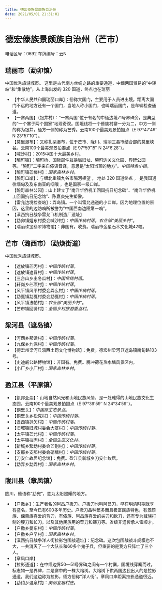 ```yaml
---
title: 德宏傣族景颇族自治州
date: 2021/05/01 21:31:01
---
```


# 德宏傣族景颇族自治州（芒市）
电话区号：0692
车牌编号：云N
## 瑞丽市（勐卯镇）
中国优秀旅游城市。
这里是古代南方丝绸之路的重要通道，中缅两国贸易的“中转站”和“集散地”。从上海出发的 320 国道，终点也在瑞丽
* 【中华人民共和国瑞丽口岸】：俗称大国门，主要用于人员进出境。距离大国门不远的地方还有一个国门，当地人称小国门，也叫瑞丽国门，是车辆检查通道。
* 【一寨两国】（银井村）：“一寨两国”位于有名的中缅边境71号界碑旁，是典型的“一个寨子两个国家”地理奇观。国境线将一个傣族村寨一分为二，中方一侧的称为银井，缅方一侧的称为芒秀。云南100个最美观景拍摄点（E 97°47′49″ N 23°57′10″）。
* 【莫里瀑布】：又称扎朵瀑布，位于芒市、陇川、瑞丽三县市结合部的莫里峡谷。云南100个最美观景拍摄点（E 97°59′15″ N 24°6′28″）。
* 【喊沙村】：2015中国十大最美乡村。
* 【畹町镇】：畹町桥、国际邮件互换局旧址、畹町边关文化园、界碑公园等。“畹町”二字来自傣语音译，意思是“太阳当顶的地方”。*中国特色小镇*。
* 【畹町镇芒棒村】：*国家森林乡村*。
* 【畹町口岸】：与缅北重镇九谷市隔河相望 ， 地处 320 国道终点 ， 是我国通往缅甸及及东南亚的咽喉 ，也是国家一级口岸。
* 【畹町森林公园】：山上建立了“南洋华侨机工回国抗日纪念碑”、“南洋华侨机工回国抗日纪念馆”、陈嘉庚先生塑像。
* 【雷允边境检查站】：弄岛镇。一个叫雷允通道的小口岸。因为地理位置的原因，这里的边防哨所被誉为”中国西南边陲第一哨”。
* 【滇西抗日战争雷允飞机制造厂遗址】
* 【勐卯镇姐东村委会喊沙村】：*中国传统村落*。*农业部“美丽乡村”*。
* 【瑞丽珠宝翡翠博物馆】：非国有。收费。瑞丽市金星石木文化城42幢。
## 芒市（潞西市）（勐焕街道）
中国优秀旅游城市。
* 【遮放镇芒丙村】：*中国传统村落*。
* 【遮放镇遮冒村】：*中国传统村落*。
* 【三台山乡出冬瓜村】：*中国传统村落*。
* 【轩岗乡芒项村】：*中国传统村落*。
* 【风平镇风平村委会弄么村】：*中国传统村落*。
* 【勐戛镇勐戛村委会勐戛村】：*中国传统村落*。
* 【风平镇法帕村】：*农业部“美丽乡村”*。
* 【芒市镇回贤村】：*全国乡村旅游重点村*。
## 梁河县（遮岛镇）
* 【河西乡邦读村】：*中国传统村落*。
* 【九保乡九保村】：*中国传统村落*。
* 【德宏州梁河县滇西土司文化博物馆】：免费。德宏州梁河县遮岛镇南甸路103号。
* 【史迪威公路博物馆】：非国有。免费。腾冲荷花热水塘风景区内。
* 【小厂乡小厂村】：*国家森林乡村*。
## 盈江县（平原镇）
* 【凯邦亚湖】：山地自然风光和山地民族风情，是一处难得的山地民族文化生态园。云南100个最美观景拍摄点（E 97°39′59″ N 24°34′59″）。
* 【铜壁关】：*中国原生态景点*。
* 【铜壁关乡松克村】：*中国传统村落*。
* 【盏西镇扒欠村】：*中国传统村落*。
* 【旧城镇旧城村委会大寨村】：*中国传统村落*。
* 【太平镇芒允村】：*中国传统村落*。
* 【太平镇拉丙村】：*全国生态文化村*。
* 【新城乡繁勐村委会芒别村】：*中国传统村落*。
* 【支那乡支那村委会硝塘村】：*中国传统村落*。
* 【刀安仁故居纪念馆】：免费。盈江县新城乡刀安仁故居。
* 【勐弄乡勐弄村】：*国家森林乡村*。
## 陇川县（章凤镇）
陇川，傣语称“勐宛”，意为太阳照耀的地方。
* 【户撒乡】：生产著名的阿昌户撒刀。户撒刀也叫阿昌刀，早在明清时期就享有盛名，至今已有600多年历史。户撒刀品种繁多而且极富民族特色，有景颇族、傈粟族喜爱的背刀，有傣族、阿昌族喜爱的尖刀和砍刀，还有专为藏族打制的腰刀和长刀，以及其他民族用的菜刀和镰刀等。省级非遗传承人雷顺才。
* 【户撒乡曼东村】：*中国传统村落*。
* 【户撒乡户早村】：*国家森林乡村*。
* 【滇西抗日战争洋人街拉影包围战遗址】：纪念碑。这次包围战战斗规模也不大，一共消灭了一个大队长和60多个鬼子兵，但重要的是我方只阵亡了三个人。
* 【章凤口岸】
* 【拉影通道】：在中缅边界50—51号界碑之间有一个村寨，国境线穿寨而过，标志物一是界碑，二是寨中的一棵大榕树。大榕树下供两国边民出入的是拉影通道，我们这边称为拉影，缅方俗称“洋人街”。章凤口岸距离拉影通道很近。
* 【勐约乡温泉村】：*美丽宜居村庄*。
